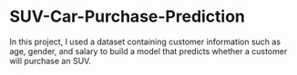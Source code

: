 # SUV-Car-Purchase-Prediction
In this project, I used a dataset containing customer information such as age, gender, and salary to build a model that predicts whether a customer will purchase an SUV. 

